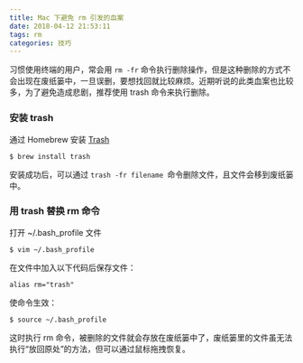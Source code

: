 ```yaml
---
title: Mac 下避免 rm 引发的血案
date: 2018-04-12 21:53:11
tags: rm
categories: 技巧
---
```


习惯使用终端的用户，常会用 `rm -fr` 命令执行删除操作，但是这种删除的方式不会出现在废纸篓中，一旦误删，要想找回就比较麻烦。近期听说的此类血案也比较多，为了避免造成悲剧，推荐使用 trash 命令来执行删除。

<!--more-->

### 安装 trash

通过 Homebrew 安装 [Trash](https://github.com/ali-rantakari/trash)

```
$ brew install trash
```

安装成功后，可以通过 `trash -fr filename `命令删除文件，且文件会移到废纸篓中。

### 用 trash 替换 rm 命令

打开 ~/.bash_profile 文件

```
$ vim ~/.bash_profile
```

在文件中加入以下代码后保存文件：

```
alias rm="trash"
```

使命令生效：

```
$ source ~/.bash_profile
```

这时执行 rm 命令，被删除的文件就会存放在废纸篓中了，废纸篓里的文件虽无法执行“放回原处”的方法，但可以通过鼠标拖拽恢复。





